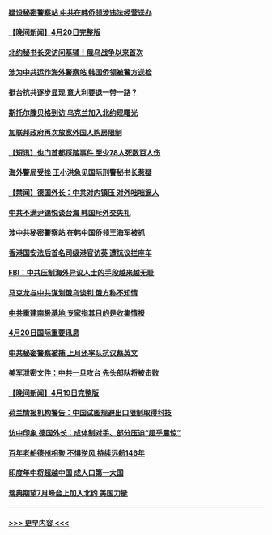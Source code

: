 #### [疑设秘密警察站 中共在韩侨领涉违法经营送办](../pages/prog202/a103695712.md?t=04211543) 
#### [【晚间新闻】4月20日完整版](../pages/prog202/a103695709.md?t=04211543) 
#### [北约秘书长突访问基辅！俄乌战争以来首次](../pages/prog202/a103695718.md?t=04211543) 
#### [涉为中共运作海外警察站 韩国侨领被警方送检](../pages/prog202/a103695618.md?t=04211543) 
#### [挺台抗共逐步显现 意大利要退一带一路？](../pages/prog202/a103695625.md?t=04211543) 
#### [斯托尔滕贝格到访 乌克兰加入北约现曙光](../pages/prog202/a103695613.md?t=04211543) 
#### [加联邦政府再次放宽外国人购房限制](../pages/prog202/a103695542.md?t=04211543) 
#### [【短讯】也门首都踩踏事件 至少78人死数百人伤](../pages/prog202/a103695433.md?t=04211543) 
#### [海外警局受挫 王小洪急见国际刑警秘书长惹疑](../pages/prog202/a103695472.md?t=04211543) 
#### [【禁闻】德国外长：中共对内镇压 对外咄咄逼人](../pages/prog202/a103695391.md?t=04211543) 
#### [中共不满尹锡悦谈台海 韩国斥外交失礼](../pages/prog202/a103695437.md?t=04211543) 
#### [涉中共秘密警察站 在韩中国侨领王海军被抓](../pages/prog202/a103695286.md?t=04211543) 
#### [香港国安法后首名司级港官访英 遭抗议拦座车](../pages/prog202/a103695186.md?t=04211543) 
#### [FBI：中共压制海外异议人士的手段越来越无耻](../pages/prog202/a103695190.md?t=04211543) 
#### [马克龙与中共谋划俄乌谈判 俄方称不知情](../pages/prog202/a103695177.md?t=04211543) 
#### [中共重建南极基地 专家指其目的是收集情报](../pages/prog202/a103695182.md?t=04211543) 
#### [4月20日国际重要讯息](../pages/prog202/a103695173.md?t=04211543) 
#### [中共秘密警察被捕 上月还率队抗议蔡英文](../pages/prog202/a103695117.md?t=04211543) 
#### [美军泄密文件：中共一旦攻台 先头部队将被击败](../pages/prog202/a103695114.md?t=04211543) 
#### [【晚间新闻】4月19日完整版](../pages/prog202/a103694922.md?t=04211543) 
#### [荷兰情报机构警告：中国试图规避出口限制取得科技](../pages/prog202/a103695030.md?t=04211543) 
#### [访中印象 德国外长：成体制对手、部分压迫“超乎震惊”](../pages/prog202/a103694963.md?t=04211543) 
#### [百年老船德州相聚 不惧逆风 持续远航146年](../pages/prog202/a103694873.md?t=04211543) 
#### [印度年中将超越中国 成人口第一大国](../pages/prog202/a103694867.md?t=04211543) 
#### [瑞典期望7月峰会上加入北约 美国力挺](../pages/prog202/a103694864.md?t=04211543) 

----
#### [ >>> 更早内容 <<< ](../indexes/prog202-earlier.md)
